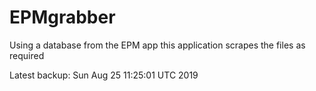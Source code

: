 # EPMgrabber
Using a database from the EPM app this application scrapes the files as required


Latest backup: Sun Aug 25 11:25:01 UTC 2019
